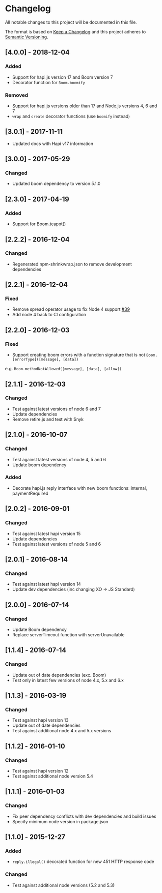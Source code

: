 # Changelog
All notable changes to this project will be documented in this file.

The format is based on [Keep a Changelog](http://keepachangelog.com/en/1.0.0/)
and this project adheres to [Semantic Versioning](http://semver.org/spec/v2.0.0.html).

## [4.0.0] - 2018-12-04
### Added
- Support for hapi.js version 17 and Boom version 7
- Decorator function for `Boom.boomify`

### Removed
- Support for hapi.js versions older than 17 and Node.js versions 4, 6 and 7
- `wrap` and `create` decorator functions (use `boomify` instead)

## [3.0.1] - 2017-11-11
- Updated docs with Hapi v17 information

## [3.0.0] - 2017-05-29
### Changed
- Updated boom dependency to version 5.1.0

## [2.3.0] - 2017-04-19
### Added
- Support for Boom.teapot()

## [2.2.2] - 2016-12-04
### Changed
- Regenerated npm-shrinkwrap.json to remove development dependencies

## [2.2.1] - 2016-12-04
### Fixed
- Remove spread operator usage to fix Node 4 support [#39](https://github.com/brainsiq/hapi-boom-decorators/issues/39)
- Add node 4 back to CI configuration

## [2.2.0] - 2016-12-03
### Fixed
- Support creating boom errors with a function signature that is not `Boom.[errorType]([message], [data])`

e.g. `Boom.methodNotAllowed([message], [data], [allow])`

## [2.1.1] - 2016-12-03
### Changed
- Test against latest versions of node 6 and 7
- Update dependencies
- Remove retire.js and test with Snyk

## [2.1.0] - 2016-10-07
### Changed
- Test against latest versions of node 4, 5 and 6
- Update boom dependency

### Added
- Decorate hapi.js reply interface with new boom functions: internal, paymentRequired

## [2.0.2] - 2016-09-01
### Changed
- Test against latest hapi version 15
- Update dependencies
- Test against latest versions of node 5 and 6

## [2.0.1] - 2016-08-14
### Changed
- Test against latest hapi version 14
- Update dev dependencies (inc changing XO -> JS Standard)

## [2.0.0] - 2016-07-14
### Changed
- Update Boom dependency
- Replace serverTimeout function with serverUnavailable

## [1.1.4] - 2016-07-14
### Changed
- Update out of date dependencies (exc. Boom)
- Test only in latest few versions of node 4.x, 5.x and 6.x

## [1.1.3] - 2016-03-19
### Changed
- Test against hapi version 13
- Update out of date dependencies
- Test against additional node 4.x and 5.x versions

## [1.1.2] - 2016-01-10
### Changed
- Test against hapi version 12
- Test against additional node version 5.4

## [1.1.1] - 2016-01-03
### Changed
- Fix peer dependency conflicts with dev dependencies and build issues
- Specify minimum node version in package.json

## [1.1.0] - 2015-12-27
### Added
- `reply.illegal()` decorated function for new 451 HTTP response code

### Changed
- Test against additional node versions (5.2 and 5.3)
